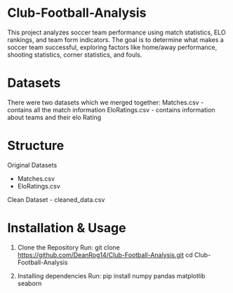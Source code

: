 # Club-Football-Analysis
This project analyzes soccer team performance using match statistics, ELO rankings, and team form indicators. The goal is to determine what makes a soccer team successful, exploring factors like home/away performance, shooting statistics, corner statistics, and fouls. 

# Datasets 
There were two datasets which we merged together:
Matches.csv - contains all the match information
EloRatings.csv - contains information about teams and their elo Rating

# Structure
Original Datasets
 - Matches.csv
 - EloRatings.csv

Clean Dataset
    - cleaned_data.csv

# Installation & Usage

1. Clone the Repository 
Run:
git clone https://github.com/DeanRog14/Club-Football-Analysis.git
cd Club-Football-Analysis

2. Installing dependencies
Run:
pip install numpy pandas matplotlib seaborn